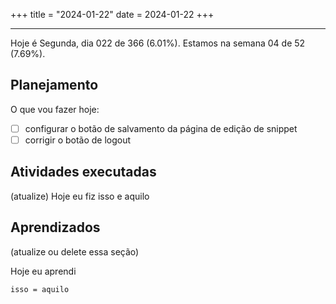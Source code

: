 +++
title = "2024-01-22"
date = 2024-01-22
+++

---

Hoje é Segunda, dia 022 de 366 (6.01%). Estamos na semana 04 de 52 (7.69%).

## Planejamento

O que vou fazer hoje:

- [ ] configurar o botão de salvamento da página de edição de snippet
- [ ] corrigir o botão de logout

## Atividades executadas

(atualize) Hoje eu fiz isso e aquilo

## Aprendizados

(atualize ou delete essa seção)

Hoje eu aprendi
```
isso = aquilo
```
